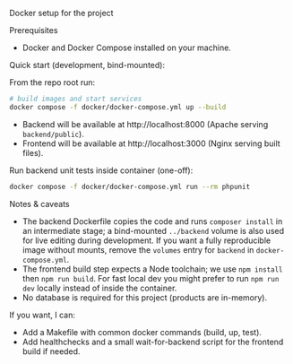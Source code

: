 Docker setup for the project

Prerequisites

- Docker and Docker Compose installed on your machine.

Quick start (development, bind-mounted):

From the repo root run:

```bash
# build images and start services
docker compose -f docker/docker-compose.yml up --build
```

- Backend will be available at http://localhost:8000 (Apache serving `backend/public`).
- Frontend will be available at http://localhost:3000 (Nginx serving built files).

Run backend unit tests inside container (one-off):

```bash
docker compose -f docker/docker-compose.yml run --rm phpunit
```

Notes & caveats

- The backend Dockerfile copies the code and runs `composer install` in an intermediate stage; a bind-mounted `../backend` volume is also used for live editing during development. If you want a fully reproducible image without mounts, remove the `volumes` entry for `backend` in `docker-compose.yml`.
- The frontend build step expects a Node toolchain; we use `npm install` then `npm run build`. For fast local dev you might prefer to run `npm run dev` locally instead of inside the container.
- No database is required for this project (products are in-memory).

If you want, I can:

- Add a Makefile with common docker commands (build, up, test).
- Add healthchecks and a small wait-for-backend script for the frontend build if needed.
